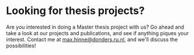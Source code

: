 # Looking for thesis projects?

Are you interested in doing a Master thesis project with us? Go ahead and take a look at our projects and publications, and see if anything piques your interest. Contact me at max.hinne@donders.ru.nl, and we'll discuss the possibilities!